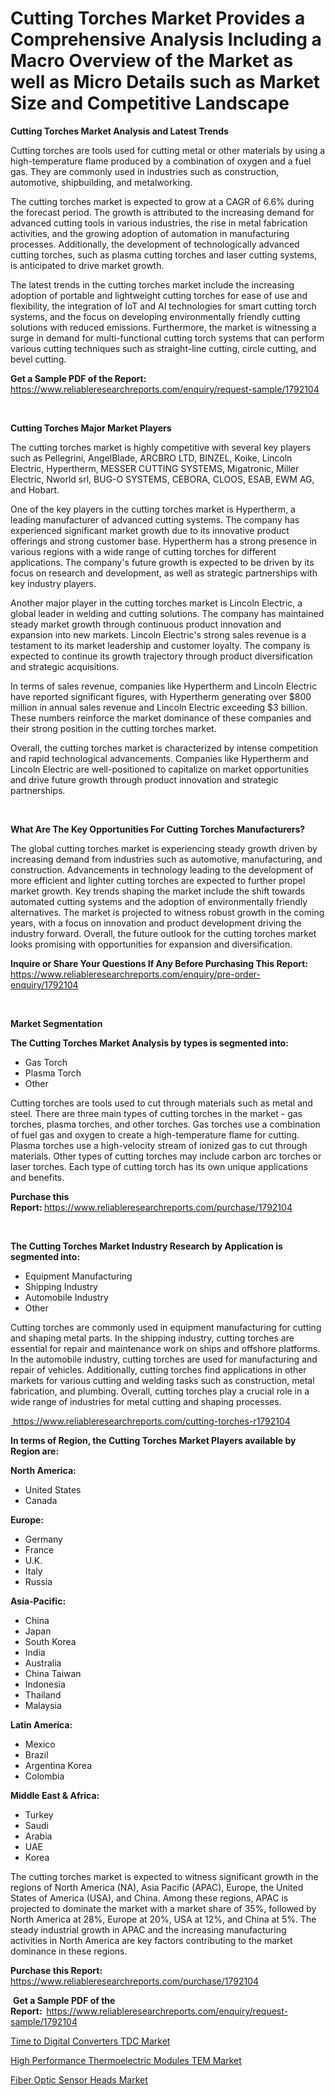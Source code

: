 <p><h1>Cutting Torches Market Provides a Comprehensive Analysis Including a Macro Overview of the Market as well as Micro Details such as Market Size and Competitive Landscape</h1></p><p><strong>Cutting Torches Market Analysis and Latest Trends</strong></p>
<p><p>Cutting torches are tools used for cutting metal or other materials by using a high-temperature flame produced by a combination of oxygen and a fuel gas. They are commonly used in industries such as construction, automotive, shipbuilding, and metalworking.</p><p>The cutting torches market is expected to grow at a CAGR of 6.6% during the forecast period. The growth is attributed to the increasing demand for advanced cutting tools in various industries, the rise in metal fabrication activities, and the growing adoption of automation in manufacturing processes. Additionally, the development of technologically advanced cutting torches, such as plasma cutting torches and laser cutting systems, is anticipated to drive market growth.</p><p>The latest trends in the cutting torches market include the increasing adoption of portable and lightweight cutting torches for ease of use and flexibility, the integration of IoT and AI technologies for smart cutting torch systems, and the focus on developing environmentally friendly cutting solutions with reduced emissions. Furthermore, the market is witnessing a surge in demand for multi-functional cutting torch systems that can perform various cutting techniques such as straight-line cutting, circle cutting, and bevel cutting.</p></p>
<p><strong>Get a Sample PDF of the Report:&nbsp;</strong> <a href="https://www.reliableresearchreports.com/enquiry/request-sample/1792104">https://www.reliableresearchreports.com/enquiry/request-sample/1792104</a></p>
<p>&nbsp;</p>
<p><strong>Cutting Torches Major Market Players</strong></p>
<p><p>The cutting torches market is highly competitive with several key players such as Pellegrini, AngelBlade, ARCBRO LTD, BINZEL, Koike, Lincoln Electric, Hypertherm, MESSER CUTTING SYSTEMS, Migatronic, Miller Electric, Nworld srl, BUG-O SYSTEMS, CEBORA, CLOOS, ESAB, EWM AG, and Hobart.</p><p>One of the key players in the cutting torches market is Hypertherm, a leading manufacturer of advanced cutting systems. The company has experienced significant market growth due to its innovative product offerings and strong customer base. Hypertherm has a strong presence in various regions with a wide range of cutting torches for different applications. The company's future growth is expected to be driven by its focus on research and development, as well as strategic partnerships with key industry players.</p><p>Another major player in the cutting torches market is Lincoln Electric, a global leader in welding and cutting solutions. The company has maintained steady market growth through continuous product innovation and expansion into new markets. Lincoln Electric's strong sales revenue is a testament to its market leadership and customer loyalty. The company is expected to continue its growth trajectory through product diversification and strategic acquisitions.</p><p>In terms of sales revenue, companies like Hypertherm and Lincoln Electric have reported significant figures, with Hypertherm generating over $800 million in annual sales revenue and Lincoln Electric exceeding $3 billion. These numbers reinforce the market dominance of these companies and their strong position in the cutting torches market.</p><p>Overall, the cutting torches market is characterized by intense competition and rapid technological advancements. Companies like Hypertherm and Lincoln Electric are well-positioned to capitalize on market opportunities and drive future growth through product innovation and strategic partnerships.</p></p>
<p>&nbsp;</p>
<p><strong>What Are The Key Opportunities For Cutting Torches Manufacturers?</strong></p>
<p><p>The global cutting torches market is experiencing steady growth driven by increasing demand from industries such as automotive, manufacturing, and construction. Advancements in technology leading to the development of more efficient and lighter cutting torches are expected to further propel market growth. Key trends shaping the market include the shift towards automated cutting systems and the adoption of environmentally friendly alternatives. The market is projected to witness robust growth in the coming years, with a focus on innovation and product development driving the industry forward. Overall, the future outlook for the cutting torches market looks promising with opportunities for expansion and diversification.</p></p>
<p><strong>Inquire or Share Your Questions If Any Before Purchasing This Report:</strong> <a href="https://www.reliableresearchreports.com/enquiry/pre-order-enquiry/1792104">https://www.reliableresearchreports.com/enquiry/pre-order-enquiry/1792104</a></p>
<p>&nbsp;</p>
<p><strong>Market Segmentation</strong></p>
<p><strong>The Cutting Torches Market Analysis by types is segmented into:</strong></p>
<p><ul><li>Gas Torch</li><li>Plasma Torch</li><li>Other</li></ul></p>
<p><p>Cutting torches are tools used to cut through materials such as metal and steel. There are three main types of cutting torches in the market - gas torches, plasma torches, and other torches. Gas torches use a combination of fuel gas and oxygen to create a high-temperature flame for cutting. Plasma torches use a high-velocity stream of ionized gas to cut through materials. Other types of cutting torches may include carbon arc torches or laser torches. Each type of cutting torch has its own unique applications and benefits.</p></p>
<p><strong>Purchase this Report:&nbsp;</strong><a href="https://www.reliableresearchreports.com/purchase/1792104">https://www.reliableresearchreports.com/purchase/1792104</a></p>
<p>&nbsp;</p>
<p><strong>The Cutting Torches Market Industry Research by Application is segmented into:</strong></p>
<p><ul><li>Equipment Manufacturing</li><li>Shipping Industry</li><li>Automobile Industry</li><li>Other</li></ul></p>
<p><p>Cutting torches are commonly used in equipment manufacturing for cutting and shaping metal parts. In the shipping industry, cutting torches are essential for repair and maintenance work on ships and offshore platforms. In the automobile industry, cutting torches are used for manufacturing and repair of vehicles. Additionally, cutting torches find applications in other markets for various cutting and welding tasks such as construction, metal fabrication, and plumbing. Overall, cutting torches play a crucial role in a wide range of industries for metal cutting and shaping processes.</p></p>
<p><a href="https://www.reliableresearchreports.com/cutting-torches-r1792104">&nbsp;https://www.reliableresearchreports.com/cutting-torches-r1792104</a></p>
<p><strong>In terms of Region, the Cutting Torches Market Players available by Region are:</strong></p>
<p>
    <p> <strong> North America: </strong>
        <ul>
            <li>United States</li>
            <li>Canada</li>
        </ul>
        </p> 
    <p> <strong> Europe: </strong>
        <ul>
            <li>Germany</li>
            <li>France</li>
            <li>U.K.</li>
            <li>Italy</li>
            <li>Russia</li>
        </ul>
        </p> 
    <p> <strong> Asia-Pacific: </strong>
        <ul>
            <li>China</li>
            <li>Japan</li>
            <li>South Korea</li>
            <li>India</li>
            <li>Australia</li>
            <li>China Taiwan</li>
            <li>Indonesia</li>
            <li>Thailand</li>
            <li>Malaysia</li>
        </ul>
        </p> 
    <p> <strong> Latin America: </strong>
        <ul>
            <li>Mexico</li>
            <li>Brazil</li>
            <li>Argentina Korea</li>
            <li>Colombia</li>
        </ul>
        </p> 
    <p> <strong> Middle East & Africa: </strong>
        <ul>
            <li>Turkey</li>
            <li>Saudi</li>
            <li>Arabia</li>
            <li>UAE</li>
            <li>Korea</li>
        </ul>
    </p>
    </p>
<p><p>The cutting torches market is expected to witness significant growth in the regions of North America (NA), Asia Pacific (APAC), Europe, the United States of America (USA), and China. Among these regions, APAC is projected to dominate the market with a market share of 35%, followed by North America at 28%, Europe at 20%, USA at 12%, and China at 5%. The steady industrial growth in APAC and the increasing manufacturing activities in North America are key factors contributing to the market dominance in these regions.</p></p>
<p><strong>Purchase this Report: </strong><a href="https://www.reliableresearchreports.com/purchase/1792104">https://www.reliableresearchreports.com/purchase/1792104</a></p>
<p>&nbsp;<strong>Get a Sample PDF of the Report:&nbsp;&nbsp;</strong><a href="https://www.reliableresearchreports.com/enquiry/request-sample/1792104">https://www.reliableresearchreports.com/enquiry/request-sample/1792104</a></p>
<p><strong></strong></p>
<p><p><a href="https://www.linkedin.com/pulse/time-digital-converters-tdc-market-forecast-global-trends-dymrc">Time to Digital Converters TDC Market</a></p><p><a href="https://www.linkedin.com/pulse/insights-high-performance-thermoelectric-modules-tem-eawtc">High Performance Thermoelectric Modules TEM Market</a></p><p><a href="https://www.linkedin.com/pulse/global-fiber-optic-sensor-heads-market-projected-grow-cagr-740-i4syc">Fiber Optic Sensor Heads Market</a></p></p>